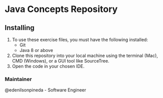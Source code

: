 # Java Concepts Repository
## Installing
1. To use these exercise files, you must have the following installed:
    - Git
    - Java 8 or above
2. Clone this repository into your local machine using the terminal (Mac), CMD (Windows), or a GUI tool like SourceTree.
3. Open the code in your chosen IDE.

### Maintainer
@edenilsonpineda - Software Engineer